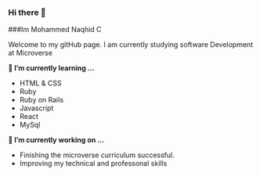 ### Hi there 👋


###Im Mohammed Naqhid C 

Welcome to my gitHub page. I am currently studying software Development at Microverse

 **🌱 I’m currently learning ...**
- HTML & CSS
- Ruby
- Ruby on Rails
- Javascript
- React
- MySql


 **🔭 I’m currently working on ...**

- Finishing the microverse curriculum successful.
- Improving my technical and professonal skills

